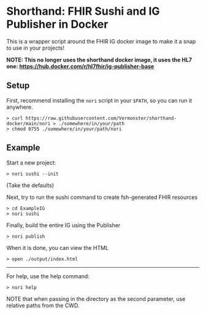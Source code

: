 # Shorthand: FHIR Sushi and IG Publisher in Docker

This is a wrapper script around the FHIR IG docker image to make it a snap
to use in your projects!

**NOTE: This no longer uses the shorthand docker image, it uses the HL7 one: https://hub.docker.com/r/hl7fhir/ig-publisher-base**

## Setup

First, recommend installing the `nori` script in your `$PATH`, so you can run it
anywhere.
```
> curl https://raw.githubusercontent.com/Vermonster/shorthand-docker/main/nori > ./somewhere/in/your/path
> chmod 0755 ./somewhere/in/your/path/nori
```

## Example

Start a new project:
```
> nori sushi --init
```
(Take the defaults)

Next, try to run the sushi command to create fsh-generated FHIR resources
```
> cd ExampleIG
> nori sushi
```

Finally, build the entire IG using the Publisher
```
> nori publish
```

When it is done, you can view the HTML
```
> open ./output/index.html
```

---

For help, use the help command:
```
> nori help
```

NOTE that when passing in the directory as the second parameter, use relative paths from the CWD.

